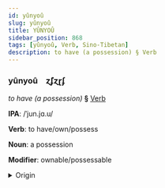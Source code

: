 ```yaml
---
id: yûnyoû
slug: yûnyoû
title: YÛNYOÛ
sidebar_position: 868
tags: [yûnyoû, Verb, Sino-Tibetan]
description: to have (a possession) § Verb
---
```


### yûnyoû&emsp;<span kind="abugida">ɀ̃ʄɀɽʄ</span>

*to have (a possession)* **§** [Verb](../../tags/Verb)

**IPA**: /ˈjun.jɑ.u/

**Verb**: to have/own/possess

**Noun**: a possession

**Modifier**: ownable/possessable

<details>
    <summary>Origin</summary>
    Cantonese 擁有 jung jau /jʊŋ.jɐu̯/<br/>
    <em>Sino-Tibetan Language Family</em>
</details>